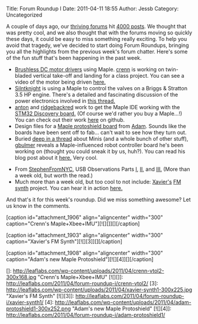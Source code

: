 Title: Forum Roundup I
Date: 2011-04-11 18:55
Author: Jessb
Category: Uncategorized

A couple of days ago, our [thriving forums][] hit [4000 posts][]. We
thought that was pretty cool, and we also thought that with the forums
moving so quickly these days, it could be easy to miss something really
exciting. To help you avoid that tragedy, we've decided to start doing
Forum Roundups, bringing you all the highlights from the previous week's
forum chatter. Here's some of the fun stuff that's been happening in the
past week.

-   [Brushless DC motor drivers][] using Maple. [crenn][] is working on
    twin-bladed vertical take-off and landing for a class project. You
    can see a video of the motor being driven [here.][]
-   [Silntknight][] is using a Maple to control the valves on a Briggs &
    Stratton 3.5 HP engine. There's a detailed and fascinating
    discussion of the power electronics involved in [this thread.][]
-   [anton][] and [ridgebackred][] work to get the Maple IDE working
    with the [STM32 Discovery board.][] (Of course we'd rather you buy a
    Maple...!) You can check out their work [here][] on github.
-   Design files for a [Maple protoshield board][] from [Adam][]. Sounds
    like the boards have been sent off to fab... can't wait to see how
    they turn out.
-   Buried [deep in a thread][] about Minis (and a whole bunch of other
    stuff), [gbulmer][] reveals a Maple-influenced robot controller
    board he's been working on (thought you could sneak it by us, huh?).
    You can read his blog post about it [here.][1] Very cool.
    </p>
    <p>
-   From [StephenFromNYC][], USB Observations Parts [I][], [II][], and
    [III.][] (More than a week old, but worth the read.)
-   Much more than a week old, but too cool to not include: [Xavier's][]
    [FM synth][] project. You can hear it in action [here.][2]

</p>
And that's it for this week's roundup. Did we miss something awesome?
Let us know in the comments.

[caption id="attachment\_1906" align="aligncenter" width="300"
caption="Crenn's Maple+Xbee+IMU"][![][]][][/caption]

[caption id="attachment\_1903" align="aligncenter" width="300"
caption="Xavier's FM Synth"][![][3]][][/caption]

[caption id="attachment\_1908" align="aligncenter" width="300"
caption="Adam's new Maple Protoshield"][![][4]][][/caption]

  [thriving forums]: http://forums.leaflabs.com
  [4000 posts]: http://forums.leaflabs.com/topic.php?id=727
  [Brushless DC motor drivers]: http://forums.leaflabs.com/topic.php?id=698
  [crenn]: http://forums.leaflabs.com/profile.php?id=756
  [here.]: http://www.youtube.com/watch?v=3x7gr2RLp4M
  [Silntknight]: http://forums.leaflabs.com/profile.php?id=2518
  [this thread.]: http://forums.leaflabs.com/topic.php?id=719
  [anton]: http://forums.leaflabs.com/profile.php?id=3675
  [ridgebackred]: http://forums.leaflabs.com/profile.php?id=3696
  [STM32 Discovery board.]: http://forums.leaflabs.com/topic.php?id=630
  [here]: http://github.com/anton19286/libmaple/tree/discovery
  [Maple protoshield board]: http://forums.leaflabs.com/topic.php?id=712
  [Adam]: http://forums.leaflabs.com/profile.php?id=386
  [deep in a thread]: http://forums.leaflabs.com/topic.php?id=542&page=5
  [gbulmer]: http://forums.leaflabs.com/profile.php?id=292
  [1]: http://ourduino.wordpress.com/2011/04/06/orone-cortex-m3-robot-controller-stm32f103/
  [StephenFromNYC]: http://forums.leaflabs.com/profile.php?id=843
  [I]: http://forums.leaflabs.com/topic.php?id=685
  [II]: http://forums.leaflabs.com/topic.php?id=688
  [III.]: http://forums.leaflabs.com/topic.php?id=692
  [Xavier's]: http://forums.leaflabs.com/profile.php?id=3672
  [FM synth]: http://forums.leaflabs.com/topic.php?id=665
  [2]: http://xhosxe.free.fr/IxoxFMSynth.mp3
  []: http://leaflabs.com/wp-content/uploads/2011/04/crenn-vtol2-300x168.jpg
    "Crenn's Maple+Xbee+IMU"
  [![][]]: http://leaflabs.com/2011/04/forum-roundup-i/crenn-vtol2/
  [3]: http://leaflabs.com/wp-content/uploads/2011/04/xavier-synth1-300x225.jpg
    "Xavier's FM Synth"
  [![][3]]: http://leaflabs.com/2011/04/forum-roundup-i/xavier-synth1/
  [4]: http://leaflabs.com/wp-content/uploads/2011/04/adam-protoshield1-300x252.png
    "Adam's new Maple Protoshield"
  [![][4]]: http://leaflabs.com/2011/04/forum-roundup-i/adam-protoshield1/
